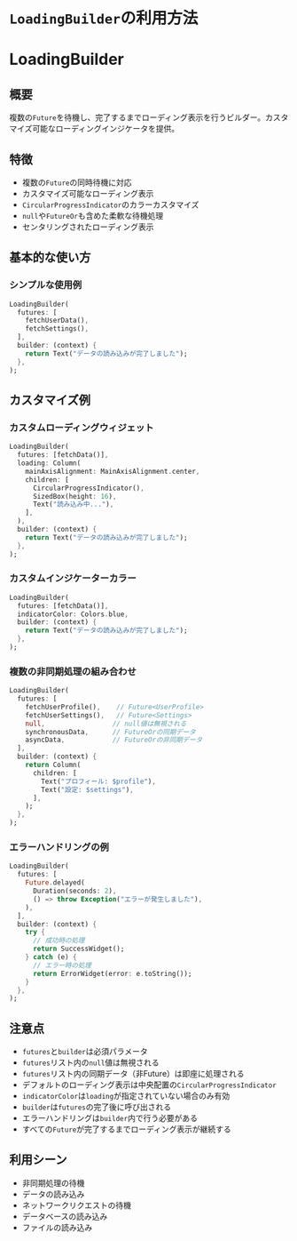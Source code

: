 # `LoadingBuilder`の利用方法

# LoadingBuilder

## 概要

複数の`Future`を待機し、完了するまでローディング表示を行うビルダー。カスタマイズ可能なローディングインジケータを提供。

## 特徴

- 複数の`Future`の同時待機に対応
- カスタマイズ可能なローディング表示
- `CircularProgressIndicator`のカラーカスタマイズ
- `null`や`FutureOr`も含めた柔軟な待機処理
- センタリングされたローディング表示

## 基本的な使い方

### シンプルな使用例

```dart
LoadingBuilder(
  futures: [
    fetchUserData(),
    fetchSettings(),
  ],
  builder: (context) {
    return Text("データの読み込みが完了しました");
  },
);
```

## カスタマイズ例

### カスタムローディングウィジェット

```dart
LoadingBuilder(
  futures: [fetchData()],
  loading: Column(
    mainAxisAlignment: MainAxisAlignment.center,
    children: [
      CircularProgressIndicator(),
      SizedBox(height: 16),
      Text("読み込み中..."),
    ],
  ),
  builder: (context) {
    return Text("データの読み込みが完了しました");
  },
);
```

### カスタムインジケーターカラー

```dart
LoadingBuilder(
  futures: [fetchData()],
  indicatorColor: Colors.blue,
  builder: (context) {
    return Text("データの読み込みが完了しました");
  },
);
```

### 複数の非同期処理の組み合わせ

```dart
LoadingBuilder(
  futures: [
    fetchUserProfile(),    // Future<UserProfile>
    fetchUserSettings(),   // Future<Settings>
    null,                 // null値は無視される
    synchronousData,      // FutureOrの同期データ
    asyncData,            // FutureOrの非同期データ
  ],
  builder: (context) {
    return Column(
      children: [
        Text("プロフィール: $profile"),
        Text("設定: $settings"),
      ],
    );
  },
);
```

### エラーハンドリングの例

```dart
LoadingBuilder(
  futures: [
    Future.delayed(
      Duration(seconds: 2),
      () => throw Exception("エラーが発生しました"),
    ),
  ],
  builder: (context) {
    try {
      // 成功時の処理
      return SuccessWidget();
    } catch (e) {
      // エラー時の処理
      return ErrorWidget(error: e.toString());
    }
  },
);
```

## 注意点

- `futures`と`builder`は必須パラメータ
- `futures`リスト内の`null`値は無視される
- `futures`リスト内の同期データ（非Future）は即座に処理される
- デフォルトのローディング表示は中央配置の`CircularProgressIndicator`
- `indicatorColor`は`loading`が指定されていない場合のみ有効
- `builder`は`futures`の完了後に呼び出される
- エラーハンドリングは`builder`内で行う必要がある
- すべての`Future`が完了するまでローディング表示が継続する

## 利用シーン

- 非同期処理の待機
- データの読み込み
- ネットワークリクエストの待機
- データベースの読み込み
- ファイルの読み込み
